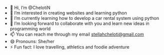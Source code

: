 - 👋 Hi, I’m @ChelotiN
- 👀 I’m interested in creating websites and learning python 
- 🌱 I’m currently learning how to develop a car rental system using python
- 💞️ I’m looking forward to collaborate with you and learn new ideas in programming world
- 📫 You can reach me through my email stellahcheloti@gmail.com
- 😄 Pronouns: She/her
- ⚡ Fun fact: I love travelling, athletics and foodie adventure

<!---
ChelotiN/ChelotiN is a ✨ special ✨ repository because its `README.md` (this file) appears on your GitHub profile.
You can click the Preview link to take a look at your changes.
--->
